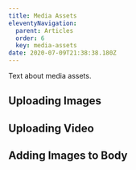 ```yaml
---
title: Media Assets
eleventyNavigation:
  parent: Articles
  order: 6
  key: media-assets
date: 2020-07-09T21:38:38.180Z
---
```

Text about media assets. 

## Uploading Images

## Uploading Video

## Adding Images to Body